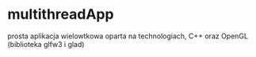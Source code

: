 # multithreadApp
prosta aplikacja wielowtkowa oparta na technologiach, C++ oraz OpenGL (biblioteka glfw3 i glad)
